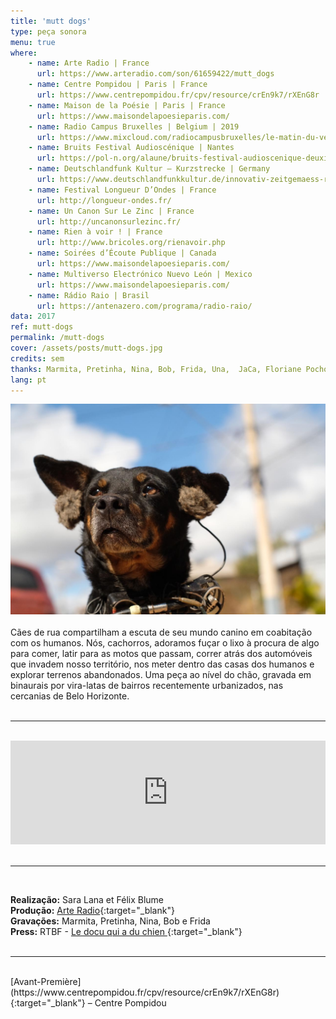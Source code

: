 ```yaml
---
title: 'mutt dogs'
type: peça sonora
menu: true
where: 
    - name: Arte Radio | France 
      url: https://www.arteradio.com/son/61659422/mutt_dogs
    - name: Centre Pompidou | Paris | France 
      url: https://www.centrepompidou.fr/cpv/resource/crEn9k7/rXEnG8r
    - name: Maison de la Poésie | Paris | France
      url: https://www.maisondelapoesieparis.com/
    - name: Radio Campus Bruxelles | Belgium | 2019
      url: https://www.mixcloud.com/radiocampusbruxelles/le-matin-du-vendredi-aka-lemission-19022018/
    - name: Bruits Festival Audioscénique | Nantes 
      url: https://pol-n.org/alaune/bruits-festival-audioscenique-deuxieme-edition/
    - name: Deutschlandfunk Kultur – Kurzstrecke | Germany  
      url: https://www.deutschlandfunkkultur.de/innovativ-zeitgemaess-radiophon-kurzstrecke-77.1020.de.html?dram:article_id=419830
    - name: Festival Longueur D’Ondes | France   
      url: http://longueur-ondes.fr/
    - name: Un Canon Sur Le Zinc | France   
      url: http://uncanonsurlezinc.fr/
    - name: Rien à voir ! | France  
      url: http://www.bricoles.org/rienavoir.php
    - name: Soirées d’Écoute Publique | Canada  
      url: https://www.maisondelapoesieparis.com/
    - name: Multiverso Electrónico Nuevo León | Mexico  
      url: https://www.maisondelapoesieparis.com/
    - name: Rádio Raio | Brasil  
      url: https://antenazero.com/programa/radio-raio/
data: 2017
ref: mutt-dogs
permalink: /mutt-dogs
cover: /assets/posts/mutt-dogs.jpg
credits: sem
thanks: Marmita, Pretinha, Nina, Bob, Frida, Una,  JaCa, Floriane Pochon, Gabriel Lecup, Marie-Christine Cabanas
lang: pt
---
```

  
<img src="../assets/posts/mutt-dogs.jpg" class="img-border">
<br><br>
Cães de rua compartilham a escuta de seu mundo canino em coabitação com os humanos. Nós, cachorros, adoramos fuçar o lixo à procura de algo para comer, latir para as motos que passam, correr atrás dos automóveis que invadem nosso território, nos meter dentro das casas dos humanos e explorar terrenos abandonados. Uma peça ao nível do chão, gravada em binaurais por vira-latas de bairros recentemente urbanizados, nas cercanias de Belo Horizonte.
<br><br>

---

<br>
<div class="audio-wrapper">
   <iframe width="100%" height="166" scrolling="no" frameborder="no" allow="autoplay" src="https://w.soundcloud.com/player/?url=https%3A//api.soundcloud.com/tracks/382080137&color=%23ffb800&auto_play=false&hide_related=false&show_comments=true&show_user=true&show_reposts=false&show_teaser=true"></iframe>
</div>
<br>

---

<br>


**Realização:** Sara Lana et Félix Blume<br>
**Produção:** [Arte Radio](https://www.arteradio.com/son/61659422/mutt_dogs){:target="_blank"}<br>
**Gravações:** Marmita, Pretinha, Nina, Bob e Frida<br>
**Press:** RTBF - [ Le docu qui a du chien ](https://www.rtbf.be/culture/pop-up/culture-web/detail_mutt-dogs-le-docu-qui-a-du-chien?id=9813632){:target="_blank"}
<br> <br>

---

 <br>
[Avant-Première](https://www.centrepompidou.fr/cpv/resource/crEn9k7/rXEnG8r){:target="_blank"} – Centre Pompidou
